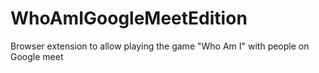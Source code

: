 # WhoAmIGoogleMeetEdition
Browser extension to allow playing the game "Who Am I" with people on Google meet
